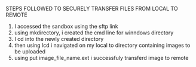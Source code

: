 STEPS FOLLOWED TO SECURELY TRANSFER FILES FROM LOCAL TO REMOTE
1. I accessed the sandbox using the sftp link
2. using mkdirectory, i created the cmd line for winndows directory
3. I cd into the newly created directory
4. then using lcd i navigated on my local to directory containing images to be uploaded
5. using put image_file_name.ext i successfuly transferd image to remote
